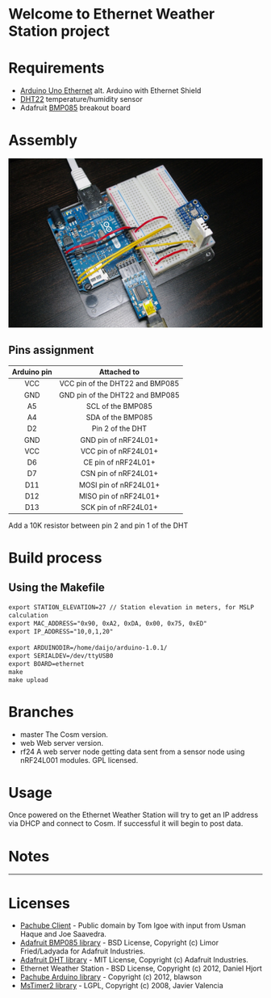 # Welcome to Ethernet Weather Station project

# Requirements
* [Arduino Uno Ethernet][1] alt. Arduino with Ethernet Shield
* [DHT22][2] temperature/humidity sensor
* Adafruit [BMP085][3] breakout board

# Assembly

![EthernetWeatherStation](https://github.com/daijo/EthernetWeatherStation/raw/master/assembly/EthernetWeatherStation.jpg)

## Pins assignment

| Arduino pin | Attached to |
| :-----------: | :-----------: |
| VCC | VCC pin of the DHT22 and BMP085 |
| GND | GND pin of the DHT22 and BMP085 |
| A5 | SCL of the BMP085 |
| A4 | SDA of the BMP085  |
| D2 | Pin 2 of the DHT |
| GND | GND pin of nRF24L01+ |
| VCC | VCC pin of nRF24L01+ |
| D6 | CE pin of nRF24L01+ |
| D7 | CSN pin of nRF24L01+ |
| D11 | MOSI pin of nRF24L01+ |
| D12 | MISO pin of nRF24L01+ |
| D13 | SCK pin of nRF24L01+ |

Add a 10K resistor between pin 2 and pin 1 of the DHT

# Build process
## Using the Makefile

    export STATION_ELEVATION=27 // Station elevation in meters, for MSLP calculation
    export MAC_ADDRESS="0x90, 0xA2, 0xDA, 0x00, 0x75, 0xED"
    export IP_ADDRESS="10,0,1,20"

    export ARDUINODIR=/home/daijo/arduino-1.0.1/
    export SERIALDEV=/dev/ttyUSB0
    export BOARD=ethernet
    make
    make upload

# Branches

 * master The Cosm version.
 * web Web server version.
 * rf24 A web server node getting data sent from a sensor node using nRF24L001 modules. GPL licensed.

# Usage
Once powered on the Ethernet Weather Station will try to get an IP address via DHCP and connect to Cosm. If successful it will begin to post data.

# Notes

---

# Licenses
 * [Pachube Client][4] - Public domain by Tom Igoe with input from Usman Haque and Joe Saavedra.
 * [Adafruit BMP085 library][5] - BSD License, Copyright (c) Limor Fried/Ladyada for Adafruit Industries.
 * [Adafruit DHT library][5] - MIT License, Copyright (c) Adafruit Industries.
 * Ethernet Weather Station - BSD License, Copyright (c) 2012, Daniel Hjort
 * [Pachube Arduino library][7] - Copyright (c) 2012, blawson
 * [MsTimer2 library][8] - LGPL, Copyright (c) 2008, Javier Valencia

  [1]: https://www.adafruit.com/products/418 "Arduino Uno Ethernet"
  [2]: https://www.adafruit.com/products/385 "DHT22"
  [3]: https://www.adafruit.com/products/391 "Adafruit BMP085 pressure sensor"
  [4]: http://arduino.cc/en/Tutorial/PachubeCient "Pachube Client"
  [5]: https://github.com/adafruit/Adafruit-BMP085-Library "Adafruit BMP085 library"
  [6]: https://github.com/adafruit/DHT-sensor-library "Adafruit DHT library"
  [7]: https://github.com/blawson/PachubeArduino "Pachube Arduino library"
  [8]: http://arduino.cc/playground/Main/MsTimer2 "MsTimer2 library"
